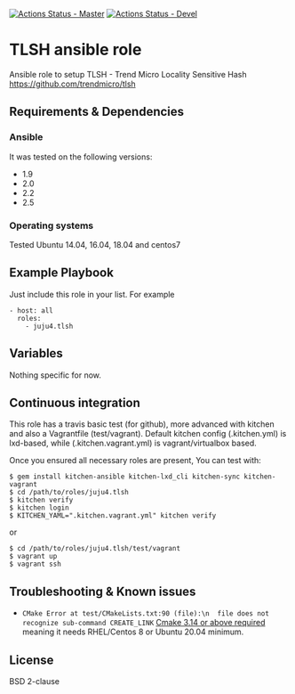 [![Actions Status - Master](https://github.com/juju4/ansible-tlsh/workflows/AnsibleCI/badge.svg)](https://github.com/juju4/ansible-tlsh/actions?query=branch%3Amaster)
[![Actions Status - Devel](https://github.com/juju4/ansible-tlsh/workflows/AnsibleCI/badge.svg?branch=devel)](https://github.com/juju4/ansible-tlsh/actions?query=branch%3Adevel)

# TLSH ansible role

Ansible role to setup TLSH - Trend Micro Locality Sensitive Hash
https://github.com/trendmicro/tlsh

## Requirements & Dependencies

### Ansible
It was tested on the following versions:
 * 1.9
 * 2.0
 * 2.2
 * 2.5

### Operating systems

Tested Ubuntu 14.04, 16.04, 18.04 and centos7

## Example Playbook

Just include this role in your list.
For example

```
- host: all
  roles:
    - juju4.tlsh
```

## Variables

Nothing specific for now.

## Continuous integration

This role has a travis basic test (for github), more advanced with kitchen and also a Vagrantfile (test/vagrant).
Default kitchen config (.kitchen.yml) is lxd-based, while (.kitchen.vagrant.yml) is vagrant/virtualbox based.

Once you ensured all necessary roles are present, You can test with:
```
$ gem install kitchen-ansible kitchen-lxd_cli kitchen-sync kitchen-vagrant
$ cd /path/to/roles/juju4.tlsh
$ kitchen verify
$ kitchen login
$ KITCHEN_YAML=".kitchen.vagrant.yml" kitchen verify
```
or
```
$ cd /path/to/roles/juju4.tlsh/test/vagrant
$ vagrant up
$ vagrant ssh
```


## Troubleshooting & Known issues

* `CMake Error at test/CMakeLists.txt:90 (file):\n  file does not recognize sub-command CREATE_LINK`
[Cmake 3.14 or above required](https://github.com/pthom/imgui_manual/issues/2) meaning it needs RHEL/Centos 8 or Ubuntu 20.04 minimum.

## License

BSD 2-clause

